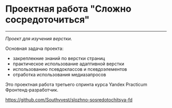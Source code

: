 # Проектная работа "Сложно сосредоточиться"

_____

*Проект для изучения верстки.*

Основная задача проекта: 
* закреплекние знаний по верстки страниц
* практическое использование адаптивной верстки
* использованию псевдоклассов и псевдоэлементов
* отработка использования медиазапросов

Это проектная работа третьего спринта курса 
Yandex Practicum Фронтенд-разработчик.

https://github.com/Southvvest/slozhno-sosredotochitsya-fd